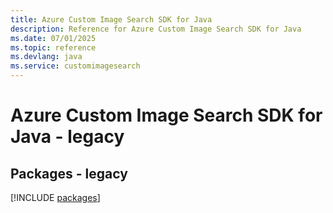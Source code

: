 ```yaml
---
title: Azure Custom Image Search SDK for Java
description: Reference for Azure Custom Image Search SDK for Java
ms.date: 07/01/2025
ms.topic: reference
ms.devlang: java
ms.service: customimagesearch
---
```

# Azure Custom Image Search SDK for Java - legacy
## Packages - legacy
[!INCLUDE [packages](custom-image-search-index.md)]